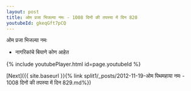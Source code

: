 ```yaml
---
layout: post
title: ओम प्रजा भिजल्या नमः - 1008 दिनों की तपस्या में दिन 820
youtubeId: gkeqGft7pCQ
---
```

 
 
 ओम प्रजा भिजल्या नमः  
 
 -  नागरिकांचे बियाणे कोण आहेत 
 
  
 
  
 
 
 
 
 
 


{% include youtubePlayer.html id=page.youtubeId %}
 
[Next]({{ site.baseurl }}{% link  split1/_posts/2012-11-19-ओम पिथमहाया नमः - 1008 दिनों की तपस्या में दिन 829.md%})
 
